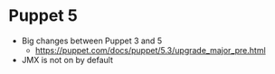 # Puppet 5

* Big changes between Puppet 3 and 5
   * https://puppet.com/docs/puppet/5.3/upgrade_major_pre.html
* JMX is not on by default
